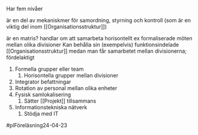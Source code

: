 Har fem nivåer

är en del av mekaniskmer för samordning, styrning och kontroll (som är en viktig del inom [[Organisationsstruktur]])

är en matris?
handlar om att samarbeta horisontellt
ex formaliserade möten mellan olika divisioner
Kan behålla sin (exempelvis) funktionsindelade [[Organisationsstruktur]] medan man får samarbetet mellan divisionerna; fördelaktigt

1. Formella grupper eller team
	1. Horisontella grupper mellan divisioner
2. Integrator befattningar
3. Rotation av personal mellan olika enheter
4. Fysisk samlokalisering
	1. Sätter [[Projekt]] tillsammans
5. Informationstekniska nätverk
	1. Stödja med IT


#plFöreläsning24-04-23


